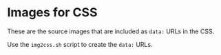 
# Images for CSS

These are the source images that are included as `data:` URLs in the CSS.

Use the `img2css.sh` script to create the `data:` URLs.

